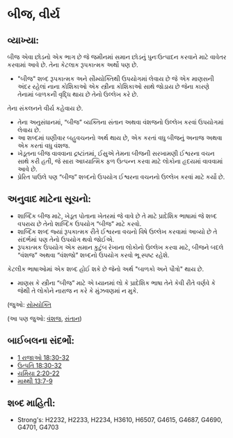 # બીજ, વીર્ય 

## વ્યાખ્યા: 

બીજ એવા છોડનો એક ભાગ છે જે જમીનમાં સમાન છોડનું પુનઃઉત્પાદન કરવાને માટે વાવેતર કરવામાં આવે છે.
તેના કેટલાક રૂપકાત્મક અર્થો પણ છે.

* "બીજ" શબ્દ રૂપકાત્મક અને સૌમ્યોક્તિથી ઉપયોગમાં લેવાય છે જે એક માણસની અંદર રહેલાં નાના કોશિકાઓ એક સ્ત્રીના કોશિકાઓ સાથે જોડાય છે જેના કારણે તેનામાં બાળકની વૃદ્ધિ થાય છે તેનો ઉલ્લેખ કરે છે.

તેના સંકલનને વીર્ય કહેવાય છે.

* તેના અનુસંધાનમાં, “બીજ” વ્યક્તિના સંતાન અથવા વંશજનો ઉલ્લેખ કરવાં ઉપયોગમાં લેવાય છે.
* આ શબ્દમાં ઘણીવાર બહુવચનનો અર્થ થાય છે, એક કરતાં વધુ બીજનું અનાજ અથવા એક કરતાં વધુ વંશજ.
* ખેડૂતના બીજ વાવવાના દ્રષ્ટાંતમાં, ઈસુએ તેમના બીજની સરખામણી ઈશ્વરના વચન સાથે કરી હતી, જે સારા આધ્યાત્મિક ફળ ઉત્પન્ન કરવા માટે લોકોના હૃદયમાં વાવવામાં આવે છે.
* પ્રેરિત પાઉલે પણ “બીજ” શબ્દનો ઉપયોગ ઈશ્વરના વચનનો ઉલ્લેખ કરવાં માટે કર્યો છે.

## અનુવાદ માટેના સૂચનો: 

* શાબ્દિક બીજ માટે, ખેડૂત પોતાના ખેતરમાં જે વાવે છે તે માટે પ્રાદેશિક ભાષામાં જે શબ્દ વપરાય છે તેનો શાબ્દિક ઉપયોગ “બીજ” માટે કરવો.
* શાબ્દિક શબ્દ જ્યાં રૂપકાત્મક રીતે ઈશ્વરના વચનો વિષે ઉલ્લેખ કરવામાં આવ્યો છે તે સંદર્ભમાં પણ તેનો ઉપયોગ થવો જોઈએ.
* રૂપકાત્મક ઉપયોગ એક સમાન કુટુંબ રેખાના લોકોનો ઉલ્લેખ કરવા માટે, બીજને બદલે “વંશજ” અથવા “વંશજો” શબ્દનો ઉપયોગ કરવો ભૂ સ્પષ્ટ રહેશે.

કેટલીક ભાષાઓમાં એક શબ્દ હોઈ શકે છે જેનો અર્થ "બાળકો અને પૌત્રો" થાય છે.

* માણસ કે સ્ત્રીના “બીજ” માટે એ ધ્યાનમાં લો કે પ્રાદેશિક ભાષા તેને કેવી રીતે વર્ણવે કે જેથી તે લોકોને નારાજ ન કરે કે મુંઝવણમાં ન મુકે.

(જુઓ: [સોમ્યોક્તિ](rc://gu/ta/man/translate/figs-euphemism)

(આ પણ જુઓ: [વંશજ](../other/descendant.md), [સંતાન](../other/offspring.md))

## બાઈબલના સંદર્ભો: 

* [1 રાજાઓ 18:30-32](rc://gu/tn/help/1ki/18/30)
* [ઉત્પતિ 18:30-32](rc://gu/tn/help/gen/01/11)
* [યર્મિયા 2:20-22](rc://gu/tn/help/jer/02/20)
* [માથ્થી 13:7-9](rc://gu/tn/help/mat/13/07)

## શબ્દ માહિતી: 

* Strong's: H2232, H2233, H2234, H3610, H6507, G4615, G4687, G4690, G4701, G4703
